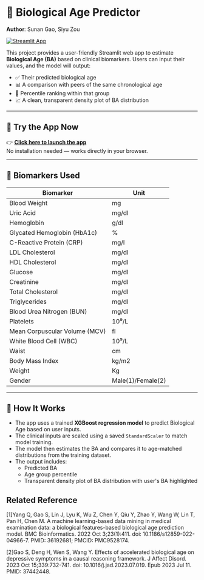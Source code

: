 # 🧬 Biological Age Predictor

**Author**: Sunan Gao, Siyu Zou

[![Streamlit App](https://img.shields.io/badge/Launch%20App-Streamlit-brightgreen)](https://ba-calculator.streamlit.app/)

This project provides a user-friendly Streamlit web app to estimate **Biological Age (BA)** based on clinical biomarkers. Users can input their values, and the model will output:

- ✅ Their predicted biological age
- 📊 A comparison with peers of the same chronological age
- 🎯 Percentile ranking within that group
- 📈 A clean, transparent density plot of BA distribution

---

## 🔗 Try the App Now

👉 **[Click here to launch the app](https://ba-calculator.streamlit.app/)**  
No installation needed — works directly in your browser.

---

## 🧪 Biomarkers Used

| Biomarker                  | Unit                |
|---------------------------|---------------------|
| Blood Weight              | mg                  |
| Uric Acid                 | mg/dl               |
| Hemoglobin                | g/dl                |
| Glycated Hemoglobin (HbA1c) | %                 |
| C-Reactive Protein (CRP)  | mg/l                |
| LDL Cholesterol           | mg/dl               |
| HDL Cholesterol           | mg/dl               |
| Glucose                   | mg/dl               |
| Creatinine                | mg/dl               |
| Total Cholesterol         | mg/dl               |
| Triglycerides             | mg/dl               |
| Blood Urea Nitrogen (BUN)| mg/dl                |
| Platelets                 | 10⁹/L               |
| Mean Corpuscular Volume (MCV) | fl              |
| White Blood Cell (WBC)    | 10⁹/L               |
| Waist                     | cm                  |
| Body Mass Index           | kg/m2               |
| Weight                    | Kg                  |
| Gender                    | Male(1)/Female(2)   |

---

## 🧠 How It Works

- The app uses a trained **XGBoost regression model** to predict Biological Age based on user inputs.
- The clinical inputs are scaled using a saved `StandardScaler` to match model training.
- The model then estimates the BA and compares it to age-matched distributions from the training dataset.
- The output includes:
  - Predicted BA
  - Age group percentile
  - Transparent density plot of BA distribution with user's BA highlighted


## Related Reference
[1]Yang Q, Gao S, Lin J, Lyu K, Wu Z, Chen Y, Qiu Y, Zhao Y, Wang W, Lin T, Pan H, Chen M. A machine learning-based data mining in medical examination data: a biological features-based biological age prediction model. BMC Bioinformatics. 2022 Oct 3;23(1):411. doi: 10.1186/s12859-022-04966-7. PMID: 36192681; PMCID: PMC9528174.

[2]Gao S, Deng H, Wen S, Wang Y. Effects of accelerated biological age on depressive symptoms in a causal reasoning framework. J Affect Disord. 2023 Oct 15;339:732-741. doi: 10.1016/j.jad.2023.07.019. Epub 2023 Jul 11. PMID: 37442448.
